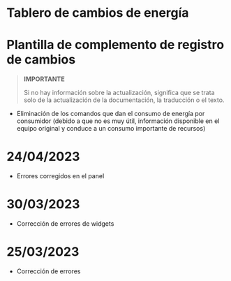 # Tablero de cambios de energía

# Plantilla de complemento de registro de cambios

>**IMPORTANTE**
>
>Si no hay información sobre la actualización, significa que se trata solo de la actualización de la documentación, la traducción o el texto.

- Eliminación de los comandos que dan el consumo de energía por consumidor (debido a que no es muy útil, información disponible en el equipo original y conduce a un consumo importante de recursos)

# 24/04/2023

- Errores corregidos en el panel

# 30/03/2023

- Corrección de errores de widgets

# 25/03/2023

- Corrección de errores